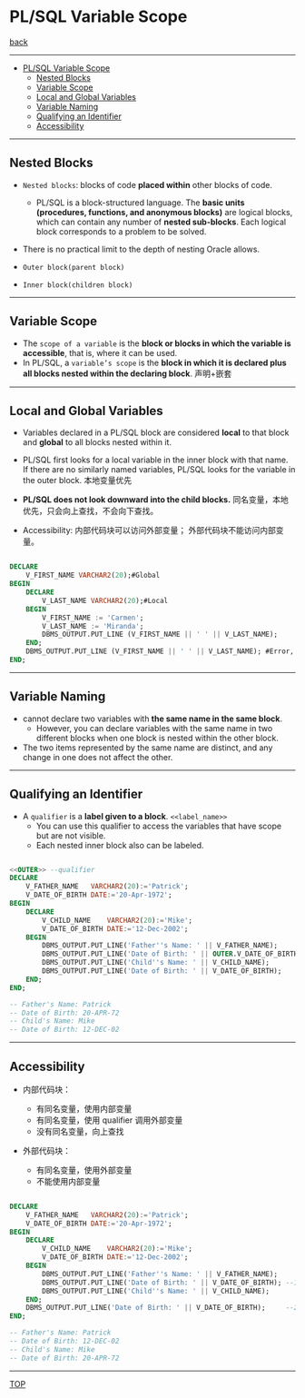 # PL/SQL Variable Scope

[back](./index.md)

---

- [PL/SQL Variable Scope](#plsql-variable-scope)
  - [Nested Blocks](#nested-blocks)
  - [Variable Scope](#variable-scope)
  - [Local and Global Variables](#local-and-global-variables)
  - [Variable Naming](#variable-naming)
  - [Qualifying an Identifier](#qualifying-an-identifier)
  - [Accessibility](#accessibility)

---

## Nested Blocks

- `Nested blocks`: blocks of code **placed within** other blocks of code.

  - PL/SQL is a block-structured language.
    The **basic units (procedures, functions, and anonymous blocks)** are logical blocks, which can contain any number of **nested sub-blocks**. Each logical block corresponds to a problem to be solved.

- There is no practical limit to the depth of nesting Oracle allows.

- `Outer block(parent block)`
- `Inner block(children block)`

---

## Variable Scope

- The `scope of a variable` is the **block or blocks in which the variable is accessible**, that is, where it can be used.
- In PL/SQL, a `variable’s scope` is the **block in which it is declared plus all blocks nested within the declaring block**. 声明+嵌套

---

## Local and Global Variables

- Variables declared in a PL/SQL block are considered **local** to that block and **global** to all blocks nested within it.

- PL/SQL first looks for a local variable in the inner block with that name. If there are no similarly named variables, PL/SQL looks for the variable in the outer block. 本地变量优先

- **PL/SQL does not look downward into the child blocks.** 同名变量，本地优先，只会向上查找，不会向下查找。

- Accessibility: 内部代码块可以访问外部变量； 外部代码块不能访问内部变量。

```sql

DECLARE
    V_FIRST_NAME VARCHAR2(20);#Global
BEGIN
    DECLARE
        V_LAST_NAME VARCHAR2(20);#Local
    BEGIN
        V_FIRST_NAME := 'Carmen';
        V_LAST_NAME := 'Miranda';
        DBMS_OUTPUT.PUT_LINE (V_FIRST_NAME || ' ' || V_LAST_NAME);
    END;
    DBMS_OUTPUT.PUT_LINE (V_FIRST_NAME || ' ' || V_LAST_NAME); #Error, V_LAST_NAME is a local variable which is not accessible in the outer block.
END;

```

---

## Variable Naming

- cannot declare two variables with **the same name in the same block**.
  - However, you can declare variables with the same name in two different blocks when one block is nested within the other block.
- The two items represented by the same name are distinct, and any change in one does not affect the other.

---

## Qualifying an Identifier

- A `qualifier` is a **label given to a block**. `<<label_name>>`
  - You can use this qualifier to access the variables that have scope but are not visible.
  - Each nested inner block also can be labeled.

```sql

<<OUTER>> --qualifier
DECLARE
    V_FATHER_NAME   VARCHAR2(20):='Patrick';
    V_DATE_OF_BIRTH DATE:='20-Apr-1972';
BEGIN
    DECLARE
        V_CHILD_NAME    VARCHAR2(20):='Mike';
        V_DATE_OF_BIRTH DATE:='12-Dec-2002';
    BEGIN
        DBMS_OUTPUT.PUT_LINE('Father''s Name: ' || V_FATHER_NAME);
        DBMS_OUTPUT.PUT_LINE('Date of Birth: ' || OUTER.V_DATE_OF_BIRTH); -- the outer variable can be accessible with qualifier.
        DBMS_OUTPUT.PUT_LINE('Child''s Name: ' || V_CHILD_NAME);
        DBMS_OUTPUT.PUT_LINE('Date of Birth: ' || V_DATE_OF_BIRTH);
    END;
END;

-- Father's Name: Patrick
-- Date of Birth: 20-APR-72
-- Child's Name: Mike
-- Date of Birth: 12-DEC-02

```

---

## Accessibility

- 内部代码块：

  - 有同名变量，使用内部变量
  - 有同名变量，使用 qualifier 调用外部变量
  - 没有同名变量，向上查找

- 外部代码块：

  - 有同名变量，使用外部变量
  - 不能使用内部变量

```sql

DECLARE
    V_FATHER_NAME   VARCHAR2(20):='Patrick';
    V_DATE_OF_BIRTH DATE:='20-Apr-1972';
BEGIN
    DECLARE
        V_CHILD_NAME    VARCHAR2(20):='Mike';
        V_DATE_OF_BIRTH DATE:='12-Dec-2002';
    BEGIN
        DBMS_OUTPUT.PUT_LINE('Father''s Name: ' || V_FATHER_NAME);
        DBMS_OUTPUT.PUT_LINE('Date of Birth: ' || V_DATE_OF_BIRTH); --12-DEC-02
        DBMS_OUTPUT.PUT_LINE('Child''s Name: ' || V_CHILD_NAME);
    END;
    DBMS_OUTPUT.PUT_LINE('Date of Birth: ' || V_DATE_OF_BIRTH);     --20-APR-72
END;

-- Father's Name: Patrick
-- Date of Birth: 12-DEC-02
-- Child's Name: Mike
-- Date of Birth: 20-APR-72

```

---

[TOP](#plsql-variable-scope)

